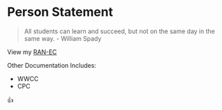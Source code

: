 # Person Statement

> All students can learn and succeed, but not on the same day in the same way. - William Spady

View my [RAN-EC](https://drive.google.com/drive/my-drive)

Other Documentation Includes:

* WWCC
* CPC

:+1:



